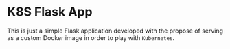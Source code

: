 # K8S Flask App

This is just a simple Flask application developed with the propose of serving as a custom Docker image in order to play with `Kubernetes`. 
